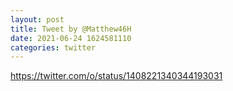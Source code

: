 ```yaml
--- 
layout: post 
title: Tweet by @Matthew46H 
date: 2021-06-24 1624581110 
categories: twitter 
--- 
```

https://twitter.com/o/status/1408221340344193031